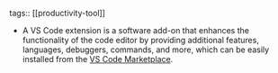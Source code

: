 tags:: [[productivity-tool]]

- A VS Code extension is a software add-on that enhances the functionality of the code editor by providing additional features, languages, debuggers, commands, and more, which can be easily installed from the [VS Code Marketplace](https://marketplace.visualstudio.com/vscode).